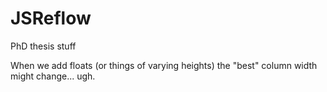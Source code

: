 JSReflow
========

PhD thesis stuff



When we add floats (or things of varying heights) the "best" column width might change... ugh.
